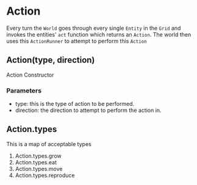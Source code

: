 # Action

Every turn the `World` goes through every single `Entity` in the `Grid` and invokes the entities' `act` function which returns an `Action`. The world then uses this `ActionRunner` to attempt to perform this `Action`

## Action(type, direction)

Action Constructor

### Parameters

- type: this is the type of action to be performed.
- direction: the direction to attempt to perform the action in.

## Action.types

This is a map of acceptable types

1. Action.types.grow
1. Action.types.eat
1. Action.types.move
1. Action.types.reproduce
